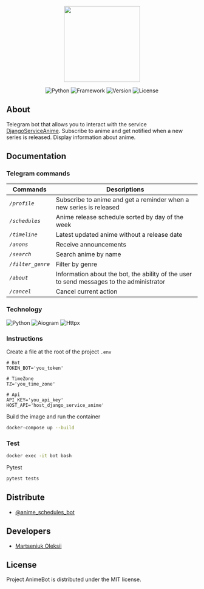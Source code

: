 <p align="center">
      <img src="https://i.ibb.co/nQKkFXM/telegram-icon.png" width="200">
</p>

<p align="center">
   <img src="https://img.shields.io/badge/Python-3.10.6-blue" alt="Python">
   <img src="https://img.shields.io/badge/Framework-Aiogram%202.21-blueviolet" alt="Framework">
   <img src="https://img.shields.io/badge/Version-v1.0-blue" alt=" Version">
   <img src="https://img.shields.io/badge/License-MIT-brightgreen" alt="License">
</p>

## About

Telegram bot that allows you to interact with the service [DjangoServiceAnime](https://github.com/OleksiiMartseniuk/django_service_anime). Subscribe to anime and get notified when a new series is released. Display information about anime.

## Documentation

### Telegram commands

|Commands|Descriptions|
|-------|--------|
|*`/profile`*|Subscribe to anime and get a reminder when a new series is released|
|*`/schedules`*|Anime release schedule sorted by day of the week|
|*`/timeline`*|Latest updated anime without a release date|
|*`/anons`*|Receive announcements|
|*`/search`*|Search anime by name|
|*`/filter_genre`*|Filter by genre|
|*`/about`*|Information about the bot, the ability of the user to send messages to the administrator|
|*`/cancel`*|Cancel current action|

### Technology

![Python](https://img.shields.io/badge/-Python-blue?style=flat-square)
![Aiogram](https://img.shields.io/badge/-Aiogram-success?style=flat-square)
![Httpx](https://img.shields.io/badge/-Httpx-blueviolet?style=flat-square)

### Instructions

Create a file at the root of the project `.env`

```
# Bot
TOKEN_BOT='you_token'

# TimeZone
TZ='you_time_zone'

# Api
API_KEY='you_api_key'
HOST_API='host_django_service_anime'
```

Build the image and run the container

```bash
docker-compose up --build
```


### Test

```bash
docker exec -it bot bash
```

Pytest

```bash
pytest tests
```

## Distribute

- [@anime_schedules_bot](https://t.me/anime_schedules_bot)

## Developers

- [Martseniuk Oleksii](https://github.com/OleksiiMartseniuk)

## License

Project AnimeBot is distributed under the MIT license.
